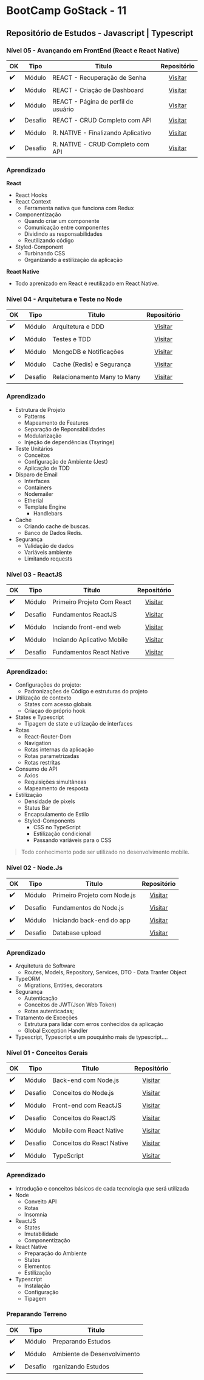 # BootCamp GoStack - 11

## Repositório de Estudos - Javascript | Typescript

### Nível 05 - Avançando em FrontEnd (React e React Native)
| OK                 | Tipo    | Titulo                               | Repositório    |
|--------------------|---------|--------------------------------------|:--------------:|
| :heavy_check_mark: | Módulo  | REACT - Recuperação de Senha         | [Visitar](https://github.com/Vaz-Tiago/FormacaoTypescript/tree/master/GoBarber2.0/web)
| :heavy_check_mark: | Módulo  | REACT - Criação de Dashboard         | [Visitar](https://github.com/Vaz-Tiago/FormacaoTypescript/tree/master/GoBarber2.0/web)
| :heavy_check_mark: | Módulo  | REACT - Página de perfil de usuário  | [Visitar](https://github.com/Vaz-Tiago/FormacaoTypescript/tree/master/GoBarber2.0/web)
| :heavy_check_mark: | Desafio | REACT - CRUD Completo com API        | [Visitar](https://github.com/Vaz-Tiago/Desafio10-ReactCRUD)
| :heavy_check_mark: | Módulo  | R. NATIVE - Finalizando Aplicativo   | [Visitar](https://github.com/Vaz-Tiago/FormacaoTypescript/tree/master/GoBarber2.0/mobile)
| :heavy_check_mark: | Desafio | R. NATIVE - CRUD Completo com API    | [Visitar](https://github.com/Vaz-Tiago/Desafio11ReactNative)


### Aprendizado
**React**
- React Hooks
- React Context
  - Ferramenta nativa que funciona com Redux
- Componentização
  - Quando criar um componente
  - Comunicação entre componentes
  - Dividindo as responsabilidades
  - Reutilizando código
- Styled-Component
  - Turbinando CSS
  - Organizando a estilização da aplicação
  
**React Native**
- Todo aprenizado em React é reutilizado em React Native.


### Nível 04 - Arquitetura e Teste no Node
| OK                 | Tipo    | Titulo                       | Repositório    |
|--------------------|---------|------------------------------|:--------------:|
| :heavy_check_mark: | Módulo  | Arquitetura e DDD            | [Visitar](https://github.com/Vaz-Tiago/FormacaoTypescript/tree/master/GoBarber2.0/backend)
| :heavy_check_mark: | Módulo  | Testes e TDD                 | [Visitar](https://github.com/Vaz-Tiago/FormacaoTypescript/tree/master/GoBarber2.0/backend)
| :heavy_check_mark: | Módulo  | MongoDB e Notificações       | [Visitar](https://github.com/Vaz-Tiago/FormacaoTypescript/tree/master/GoBarber2.0/backend)
| :heavy_check_mark: | Módulo  | Cache (Redis) e Segurança    | [Visitar](https://github.com/Vaz-Tiago/FormacaoTypescript/tree/master/GoBarber2.0/backend)
| :heavy_check_mark: | Desafio | Relacionamento Many to Many  | [Visitar](https://github.com/Vaz-Tiago/Desafio09-Node-DatabaseRelations)

### Aprendizado
- Estrutura de Projeto
  - Patterns
  - Mapeamento de Features
  - Separação de Reponsábilidades
  - Modularização
  - Injeção de dependências (Tsyringe)
- Teste Unitários
  - Conceitos
  - Configuração de Ambiente (Jest)
  - Aplicação de TDD
- Disparo de Email
  - Interfaces
  - Containers
  - Nodemailer
  - Etherial
  - Template Engine
    - Handlebars
- Cache
  - Criando cache de buscas.
  - Banco de Dados Redis.
- Segurança
  - Validação de dados
  - Variáveis ambiente
  - Limitando requests


    
### Nível 03 - ReactJS

| OK                 | Tipo    | Titulo                       | Repositório    |
|--------------------|---------|------------------------------|:--------------:|
| :heavy_check_mark: | Módulo  | Primeiro Projeto Com React   | [Visitar](https://github.com/Vaz-Tiago/GoStack-11/tree/master/Nivel%2003%20-%20React/Aulas/primeiro-projeto-react)
| :heavy_check_mark: | Desafio | Fundamentos ReactJS          | [Visitar](https://github.com/Vaz-Tiago/GoStack11-Fase03-DesafioFundamentosReact/tree/master)
| :heavy_check_mark: | Módulo  | Inciando front-end web       | [Visitar](https://github.com/Vaz-Tiago/FormacaoTypescript/tree/master/GoBarber2.0/web) 
| :heavy_check_mark: | Módulo  | Inciando Aplicativo Mobile   | [Visitar](https://github.com/Vaz-Tiago/FormacaoTypescript/tree/master/GoBarber2.0/mobile)
| :heavy_check_mark: | Desafio | Fundamentos React Native     | [Visitar](https://github.com/Vaz-Tiago/GoStack11-Fase03-DesafioFundamentosReactNative) 

### Aprendizado: 
- Configurações do projeto:
  - Padronizações de Código e estruturas do projeto
- Utilização de contexto
  - States com acesso globais
  - Criaçao do próprio hook
- States e Typescript
  - Tipagem de state e utilização de interfaces
- Rotas
  - React-Router-Dom
  - Navigation
  - Rotas internas da aplicação
  - Rotas parametrizadas
  - Rotas restritas
- Consumo de API
  - Axios
  - Requisições simultâneas
  - Mapeamento de resposta
- Estilização
  - Densidade de pixels
  - Status Bar
  - Encapsulamento de Estilo
  - Styled-Components
    - CSS no TypeScript
    - Estilização condicional
    - Passando variáveis para o CSS

> Todo conhecimento pode ser utilizado no desenvolvimento mobile.



### Nível 02 - Node.Js

| OK                 | Tipo    | Titulo                       | Repositório    |
|--------------------|---------|------------------------------|:--------------:|
| :heavy_check_mark: | Módulo  | Primeiro Projeto com Node.js | [Visitar](https://github.com/Vaz-Tiago/GoStack-11/tree/master/Nivel%2002%20-%20Node/Aulas/primeiro-projeto-node)
| :heavy_check_mark: | Desafio | Fundamentos do Node.js       | [Visitar](https://github.com/Vaz-Tiago/GoStack11-Fase02-DesafioFundamentosNode)
| :heavy_check_mark: | Módulo  | Iniciando back-end do app    | [Visitar](https://github.com/Vaz-Tiago/GoStack-11/tree/master/GoBarber2.0/backend) 
| :heavy_check_mark: | Desafio | Database upload              | [Visitar](https://github.com/Vaz-Tiago/GoStack11-Fase02-DesafioDatabaseUpload)

### Aprendizado
- Arquitetura de Software
  - Routes, Models, Repository, Services, DTO - Data Tranfer Object
- TypeORM
  - Migrations, Entities, decorators
- Segurança
  - Autenticação
  - Conceitos de JWT(Json Web Token)
  - Rotas autenticadas;
- Tratamento de Exceções
  - Estrutura para lidar com erros conhecidos da aplicação
  - Global Exception Handler
- Typescript, Typescript e um pouquinho mais de typescript....
  

### Nível 01 - Conceitos Gerais
| OK                 | Tipo    | Titulo                    | Repositório |
|--------------------|---------|---------------------------|:-----------:|
| :heavy_check_mark: | Módulo  | Back-end com Node.js      | [Visitar](https://github.com/Vaz-Tiago/GoStack-11/tree/master/Nivel%2001%20-%20Ambiente%20e%20Conceitos/Aulas/backend)
| :heavy_check_mark: | Desafio | Conceitos do Node.js      | [Visitar](https://github.com/Vaz-Tiago/GoStack11-Fase01-DesafioNode)
| :heavy_check_mark: | Módulo  | Front-end com ReactJS     | [Visitar](https://github.com/Vaz-Tiago/GoStack-11/tree/master/Nivel%2001%20-%20Ambiente%20e%20Conceitos/Aulas/frontend)
| :heavy_check_mark: | Desafio | Conceitos do ReactJS      | [Visitar](https://github.com/Vaz-Tiago/GoStack11-Fase01-DesafioReactJS)
| :heavy_check_mark: | Módulo  | Mobile com React Native   | [Visitar](https://github.com/Vaz-Tiago/GoStack-11/tree/master/Nivel%2001%20-%20Ambiente%20e%20Conceitos/Aulas/mobile)
| :heavy_check_mark: | Desafio | Conceitos do React Native | [Visitar](https://github.com/Vaz-Tiago/GoStack11-Fase01-DesafioReactNative)
| :heavy_check_mark: | Módulo  | TypeScript                | [Visitar](https://github.com/Vaz-Tiago/GoStack-11/tree/master/Nivel%2001%20-%20Ambiente%20e%20Conceitos/Aulas/typescript)

### Aprendizado
- Introdução e conceitos básicos de cada tecnologia que será utilizada
- Node
  - Conveito API
  - Rotas
  - Insomnia
- ReactJS
  - States
  - Imutabilidade
  - Componentização
- React Native
  - Preparação do Ambiente
  - States
  - Elementos
  - Estilização
- Typescript
  - Instalação
  - Configuração
  - Tipagem

### Preparando Terreno

| OK                 | Tipo    | Titulo                       |
|--------------------|---------|------------------------------|
| :heavy_check_mark: | Módulo  | Preparando Estudos           |
| :heavy_check_mark: | Módulo  | Ambiente de Desenvolvimento  |
| :heavy_check_mark: | Desafio | rganizando Estudos           | 
